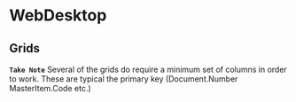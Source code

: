 # WebDesktop


## Grids

**`Take Note`** Several of the grids do require a minimum set of columns in order to work.
These are typical the primary key (Document.Number MasterItem.Code etc.)
